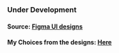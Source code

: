 ### Under Development

#### Source: [Figma UI designs](https://www.figma.com/file/7l1Ar0sPDERTOqMYBqElAp/Landing-Page---Startup-App?node-id=960%3A1013&t=dCutuYZiWSiatH4t-0)

#### My Choices from the designs: [Here](https://www.figma.com/file/nuw9CtRpRXnJfyrzBZrNfM/FrontEnd-Practice?node-id=0%3A1&t=dXQqnDOkfCRVmizY-0)